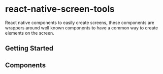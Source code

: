 # react-native-screen-tools
React native components to easily create screens, these components are wrappers around well known components to have a common way to create elements on the screen.

## Getting Started
## Components
